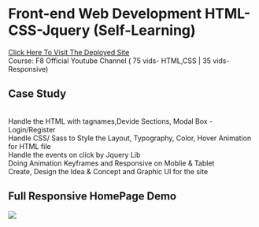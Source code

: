 # Front-end Web Development HTML-CSS-Jquery (Self-Learning)</h1> 
[Click Here To Visit The Deployed Site](https://wag.netlify.app/) 
<br> Course: F8 Official Youtube Channel ( 75 vids- HTML,CSS | 35 vids-Responsive)
<br>
## Case Study
<br>Handle the HTML with tagnames,Devide Sections, Modal Box -Login/Register
<br>Handle CSS/ Sass to Style the Layout, Typography, Color, Hover Animation for HTML file
<br> Handle the events on click by Jquery Lib
<br> Doing Animation Keyframes and Responsive on Moblie & Tablet
<br> Create, Design the Idea & Concept and Graphic UI for the site
<br>

## Full Responsive HomePage Demo 
<img src="https://www.upsieutoc.com/images/2020/06/13/screencapture-wag-netlify-app-2020-06-13-01_52_36.png">







